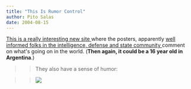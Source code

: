 ```yaml
---
title: "This Is Rumor Control"
author: Pito Salas
date: 2004-08-15
---
```




[This is a really interesting new site
](<http://thisisrumorcontrol.org/>)where the posters, apparently [well
informed folks in the intelligence, defense and state community
](<http://www.thisisrumorcontrol.org/welcome>)comment on what's going on in
the world. (**Then again, it could be a 16 year old in Argentina**.)

>>

>> They also have a sense of humor:

>>

>> ![](https://i0.wp.com/thisisrumorcontrol.org/files/cartoon-8-15.png?w=584)


